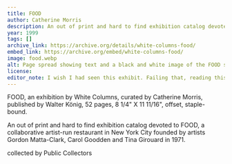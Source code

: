 ```yaml
---
title: FOOD 
author: Catherine Morris
description: An out of print and hard to find exhibition catalog devoted to FOOD, a collaborative artist-run restaurant in New York City.
year: 1999
tags: []
archive_link: https://archive.org/details/white-columns-food/
embed_link: https://archive.org/embed/white-columns-food/
image: food.webp
alt: Page spread showing text and a black and white image of the FOOD storefront
license: 
editor_note: I wish I had seen this exhibit. Failing that, reading this exhibition catalog is the next best thing.
---
```


FOOD, an exhibition by White Columns, curated by Catherine Morris, published by Walter König, 52 pages, 8 1/4" X 11 11/16", offset, staple-bound.

An out of print and hard to find exhibition catalog devoted to FOOD, a collaborative artist-run restaurant in New York City founded by artists Gordon Matta-Clark, Carol Goodden and Tina Girouard in 1971.
 
collected by Public Collectors
